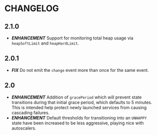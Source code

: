 # CHANGELOG

## 2.1.0

* ***ENHANCEMENT*** Support for monitoring total heap usage via `heapSoftLimit` and `heapHardLimit`.


## 2.0.1

* ***FIX*** Do not emit the `change` event more than once for the same event.


## 2.0

* ***ENHANCEMENT*** Addition of `gracePeriod` which will prevent state transitions
  during that initial grace period, which defaults to 5 minutes. This is intended
  help protect newly launched services from causing cascading failures.
* ***ENHANCEMENT*** Default thresholds for transitioning into an `UNHAPPY` state
  have been increased to be less aggressive, playing nice with autoscalers.
